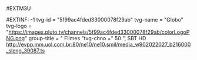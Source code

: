 #EXTM3U

#EXTINF: -1 tvg-id = "5f99ac4fded33000078f29ab" tvg-name = "Globo" tvg-logo = "https://images.pluto.tv/channels/5f99ac4fded33000078f29ab/colorLogoPNG.png" group-title = " Filmes "tvg-chno =" 50 ", SBT HD
http://evpp.mm.uol.com.br:80/ne10/ne10.smil/media_w902022027_b216000_sleng_39087.ts
